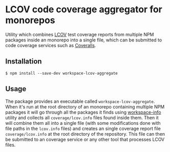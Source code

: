 # LCOV code coverage aggregator for monorepos

Utility which combines [LCOV] test coverage reports from multiple NPM packages
inside an monorepo into a single file, which can be submitted to code coverage
services such as [Coveralls].

[LCOV]: http://ltp.sourceforge.net/coverage/lcov.php
[Coveralls]: https://coveralls.io

## Installation

```shell
$ npm install --save-dev workspace-lcov-aggregate
```

## Usage

The package provides an executable called `workspace-lcov-aggregate`. When it's
run at the root directory of an monorepo containing multiple NPM packages it
will go through all the packages it finds using [workspace-info] utility and
collects all `coverage/lcov.info` files found inside them. Then it will combine
them all into a single file (with some modifications done with file paths in
the `lcov.info` files) and creates an single coverage report file
`coverage/lcov.info` at the root directory of the repository. This file can
then be submitted to an coverage service or any other tool that processes LCOV
files.

[workspace-info]: https://www.npmjs.com/package/workspace-info
